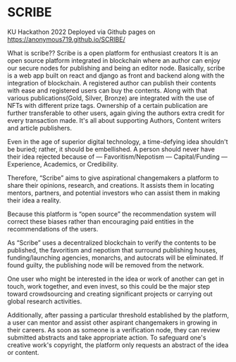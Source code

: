 # SCRIBE

KU Hackathon 2022
Deployed via Github pages on https://anonymous719.github.io/SCRIBE/

What is scribe??
Scribe  is a open platform for enthusiast creators
It is an open source platform integrated in blockchain where an author can enjoy our secure nodes for publishing and being an editor node.
Basically, scribe is a web app built on react and django as front and backend along with the integration of blockchain. A registered author can publish their contents with ease and registered users can buy the contents. Along with that various publications(Gold, Silver, Bronze) are integrated with the use of NFTs with different prize tags. Ownership of a certain publication are further transferable to other users, again giving the authors extra credit for every transaction made. It's all about supporting Authors, Content writers and article publishers.

Even in the age of superior digital technology, a time-defying idea shouldn't be buried; rather, it should be embellished.
A person should never have their idea rejected because of — Favoritism/Nepotism — Capital/Funding — Experience, Academics, or Credibility.

Therefore, “Scribe” aims to give aspirational changemakers a platform to share their opinions, research, and creations. It assists them in locating mentors, partners, and potential investors who can assist them in making their idea a reality.

Because this platform is “open source” the recommendation system will correct these biases rather than encouraging paid entities in the recommendations of the users.

As “Scribe” uses a decentralized blockchain to verify the contents to be published, the favoritism and nepotism that surround publishing houses, funding/launching agencies, monarchs, and autocrats will be eliminated. If found guilty, the publishing node will be removed from the network.

One user who might be interested in the idea or work of another can get in touch, work together, and even invest, so this could be the major step toward crowdsourcing and creating significant projects or carrying out global research activities.

Additionally, after passing a particular threshold established by the platform, a user can mentor and assist other aspirant changemakers in growing in their careers. As soon as someone is a verification node, they can review submitted abstracts and take appropriate action.
To safeguard one's creative work's copyright, the platform only requests an abstract of the idea or content.


